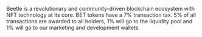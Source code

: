  Beetle is a revolutionary and community-driven blockchain ecosystem with NFT technology at its core. BET tokens have a 7% transaction tax. 5% of all transactions are awarded to all holders, 1% will go to the liquidity pool and 1% will go to our marketing and development wallets.

